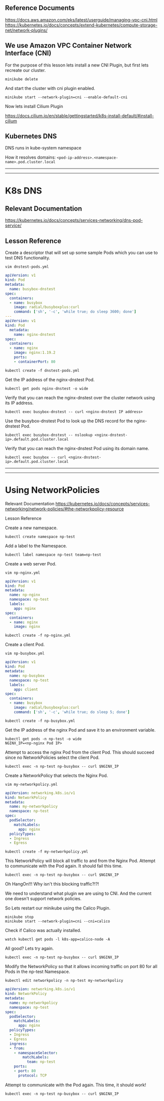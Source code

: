 ## Reference Documents
https://docs.aws.amazon.com/eks/latest/userguide/managing-vpc-cni.html
https://kubernetes.io/docs/concepts/extend-kubernetes/compute-storage-net/network-plugins/

## We use Amazon VPC Container Network Interface (CNI)
For the purpose of this lesson lets install a new CNI Plugin, but first lets recreate our cluster.

```
minikube delete
```
And start the cluster with cni plugin enabled.
```
minikube start --network-plugin=cni --enable-default-cni
```

Now lets install Cilium Plugin

https://docs.cilium.io/en/stable/gettingstarted/k8s-install-default/#install-cilium


## Kubernetes DNS
DNS runs in kube-system namespace

How it resolves domains:
`<pod-ip-address>.<namespace-name>.pod.cluster.local`

---
---
# K8s DNS
## Relevant Documentation
https://kubernetes.io/docs/concepts/services-networking/dns-pod-service/
## Lesson Reference
Create a descriptor that will set up some sample Pods which you can use to test DNS functionality.
```
vim dnstest-pods.yml
```
```yaml
apiVersion: v1
kind: Pod
metadata:
  name: busybox-dnstest
spec:
  containers:
  - name: busybox
    image: radial/busyboxplus:curl
    command: ['sh', '-c', 'while true; do sleep 3600; done']
---
apiVersion: v1
kind: Pod
  metadata:
    name: nginx-dnstest
spec:
  containers:
  - name: nginx
    image: nginx:1.19.2
    ports:
    - containerPort: 80
```
```
kubectl create -f dnstest-pods.yml
```
Get the IP address of the nginx-dnstest Pod.
```
kubectl get pods nginx-dnstest -o wide
```
Verify that you can reach the nginx-dnstest over the cluster network using its IP address.
```
kubectl exec busybox-dnstest -- curl <nginx-dnstest IP address>
```
Use the busybox-dnstest Pod to look up the DNS record for the nginx-dnstest Pod.
```
kubectl exec busybox-dnstest -- nslookup <nginx-dnstest-ip>.default.pod.cluster.local
```
Verify that you can reach the nginx-dnstest Pod using its domain name.
```
kubectl exec busybox -- curl <nginx-dnstest-ip>.default.pod.cluster.local
```
---
---
# Using NetworkPolicies
Relevant Documentation
https://kubernetes.io/docs/concepts/services-networking/network-policies/#the-networkpolicy-resource

Lesson Reference

Create a new namespace.
```
kubectl create namespace np-test
```
Add a label to the Namespace.
```
kubectl label namespace np-test team=np-test
```
Create a web server Pod.
```
vim np-nginx.yml
```
```yaml
apiVersion: v1
kind: Pod
metadata:
  name: np-nginx
  namespace: np-test
  labels:
    app: nginx
spec:
  containers:
  - name: nginx
    image: nginx
```
```
kubectl create -f np-nginx.yml
```
Create a client Pod.
```
vim np-busybox.yml
```
```yaml
apiVersion: v1
kind: Pod
metadata:
  name: np-busybox
  namespace: np-test
  labels:
    app: client
spec:
  containers:
  - name: busybox
    image: radial/busyboxplus:curl
    command: ['sh', '-c', 'while true; do sleep 5; done']
```
```
kubectl create -f np-busybox.yml
```
Get the IP address of the nginx Pod and save it to an environment variable.
```
kubectl get pods -n np-test -o wide
NGINX_IP=<np-nginx Pod IP>
```
Attempt to access the nginx Pod from the client Pod. This should succeed since no NetworkPolicies select the client Pod.
```
kubectl exec -n np-test np-busybox -- curl $NGINX_IP
```
Create a NetworkPolicy that selects the Nginx Pod.
```
vim my-networkpolicy.yml
```
```yaml
apiVersion: networking.k8s.io/v1
kind: NetworkPolicy
metadata:
  name: my-networkpolicy
  namespace: np-test
spec:
  podSelector:
    matchLabels:
      app: nginx
  policyTypes:
  - Ingress
  - Egress

```
```
kubectl create -f my-networkpolicy.yml
```
This NetworkPolicy will block all traffic to and from the Nginx Pod. Attempt to communicate with the Pod again. It should fail
this time.
```
kubectl exec -n np-test np-busybox -- curl $NGINX_IP
```

Oh HangOn!!! Why isn't this blocking traffic?!?! 

We need to understand what plugin we are using to CNI. And the current one doesn't support network policies.

So Lets restart our minikube using the Calico Plugin.
```
minikube stop
minikube start --network-plugin=cni --cni=calico
```
Check if Calico was actually installed.
````
watch kubectl get pods -l k8s-app=calico-node -A
````
All good? Lets try again.

```
kubectl exec -n np-test np-busybox -- curl $NGINX_IP
```

Modify the NetworkPolicy so that it allows incoming traffic on port 80 for all Pods in the np-test Namespace.
```
kubectl edit networkpolicy -n np-test my-networkpolicy
```
```yaml
apiVersion: networking.k8s.io/v1
kind: NetworkPolicy
metadata:
  name: my-networkpolicy
  namespace: np-test
spec:
  podSelector:
    matchLabels:
      app: nginx
  policyTypes:
  - Ingress
  - Egress
  ingress:
  - from:
    - namespaceSelector:
        matchLabels:
          team: np-test
    ports:
    - port: 80
      protocol: TCP
```
Attempt to communicate with the Pod again. This time, it should work!
```
kubectl exec -n np-test np-busybox -- curl $NGINX_IP
```